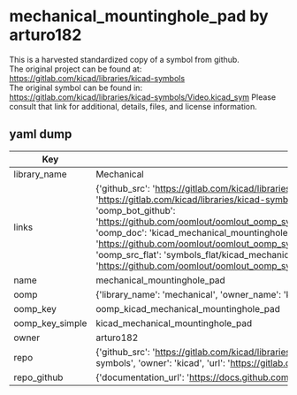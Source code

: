 # mechanical_mountinghole_pad by arturo182  
This is a harvested standardized copy of a symbol from github.  
The original project can be found at:  
https://gitlab.com/kicad/libraries/kicad-symbols  
The original symbol can be found in:
https://gitlab.com/kicad/libraries/kicad-symbols/Video.kicad_sym
Please consult that link for additional, details, files, and license information.  
## yaml dump  
| Key | Value |  
| --- | --- |  
| library_name | Mechanical |  
| links | {'github_src': 'https://gitlab.com/kicad/libraries/kicad-symbols/Video.kicad_sym', 'github_src_repo': 'https://gitlab.com/kicad/libraries/kicad-symbols', 'oomp_bot': 'kicad_mechanical_mountinghole_pad/working', 'oomp_bot_github': 'https://github.com/oomlout/oomlout_oomp_symbol_bot/tree/main/kicad_mechanical_mountinghole_pad/working', 'oomp_doc': 'kicad_mechanical_mountinghole_pad/working', 'oomp_doc_github': 'https://github.com/oomlout/oomlout_oomp_symbol_doc/tree/main/kicad_mechanical_mountinghole_pad/working', 'oomp_src_flat': 'symbols_flat/kicad_mechanical_mountinghole_pad/working', 'oomp_src_flat_github': 'https://github.com/oomlout/oomlout_oomp_symbol_src/tree/main/kicad_mechanical_mountinghole_pad/working'} |  
| name | mechanical_mountinghole_pad |  
| oomp | {'library_name': 'mechanical', 'owner_name': 'kicad', 'symbol_name': 'mechanical_mountinghole_pad'} |  
| oomp_key | oomp_kicad_mechanical_mountinghole_pad |  
| oomp_key_simple | kicad_mechanical_mountinghole_pad |  
| owner | arturo182 |  
| repo | {'github_src': 'https://gitlab.com/kicad/libraries/kicad-symbols/Video.kicad_sym', 'name': 'libraries/kicad-symbols', 'owner': 'kicad', 'url': 'https://gitlab.com/kicad/libraries/kicad-symbols'} |  
| repo_github | {'documentation_url': 'https://docs.github.com/rest/repos/repos#get-a-repository', 'message': 'Not Found'} |  

